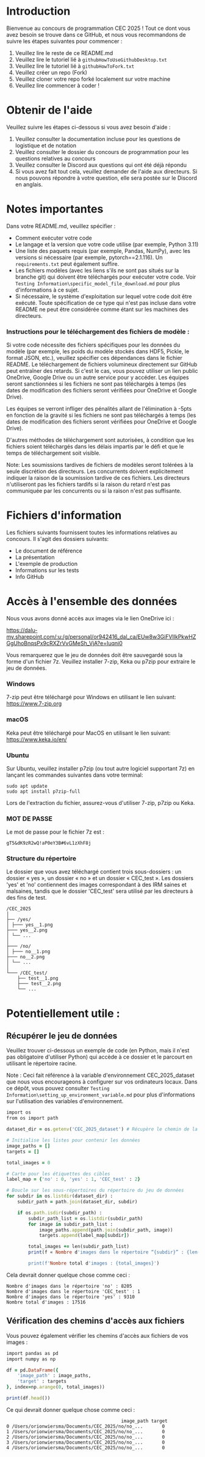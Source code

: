 # Introduction
Bienvenue au concours de programmation CEC 2025 ! Tout ce dont vous avez besoin se trouve dans ce GitHub, et nous vous recommandons de suivre les étapes suivantes pour commencer :

1. Veuillez lire le reste de ce README.md
2. Veuillez lire le tutoriel lié à `githubHowToUseGithubDesktop.txt`
3. Veuillez lire le tutoriel lié à `githubHowToFork.txt`
4. Veuillez créer un repo (Fork)
5. Veuillez cloner votre repo forké localement sur votre machine
6. Veuillez lire commencer à coder !

# Obtenir de l'aide
Veuillez suivre les étapes ci-dessous si vous avez besoin d'aide :

1. Veuillez consulter la documentation incluse pour les questions de logistique et de notation
2. Veuillez consulter le dossier du concours de programmation pour les questions relatives au concours
3. Veuillez consulter le Discord aux questions qui ont été déjà répondu
4. Si vous avez fait tout cela, veuillez demander de l'aide aux directeurs. Si nous pouvons répondre à votre question, elle sera postée sur le Discord en anglais.

# Notes importantes
Dans votre README.md, veuillez spécifier :

- Comment exécuter votre code
- Le langage et la version que votre code utilise (par exemple, Python 3.11)
- Une liste des paquets requis (par exemple, Pandas, NumPy), avec les versions si nécessaire (par exemple, pytorch==2.1.116). Un `requirements.txt` peut également suffire.
- Les fichiers modèles (avec les liens s'ils ne sont pas situés sur la branche git) qui doivent être téléchargés pour exécuter votre code. Voir ``Testing Information\specific_model_file_download.md`` pour plus d'informations à ce sujet.
- Si nécessaire, le système d'exploitation sur lequel votre code doit être exécuté. Toute spécification de ce type qui n'est pas incluse dans votre README ne peut être considérée comme étant sur les machines des directeurs.

### Instructions pour le téléchargement des fichiers de modèle :

Si votre code nécessite des fichiers spécifiques pour les données du modèle (par exemple, les poids du modèle stockés dans HDF5, Pickle, le format JSON, etc.), veuillez spécifier ces dépendances dans le fichier README. Le téléchargement de fichiers volumineux directement sur GitHub peut entraîner des retards. Si c'est le cas, vous pouvez utiliser un lien public OneDrive, Google Drive ou un autre service pour y accéder. Les équipes seront sanctionnées si les fichiers ne sont pas téléchargés à temps (les dates de modification des fichiers seront vérifiées pour OneDrive et Google Drive). 

Les équipes se verront infliger des pénalités allant de l'élimination à -5pts en fonction de la gravité si les fichiers ne sont pas téléchargés à temps (les dates de modification des fichiers seront vérifiées pour OneDrive et Google Drive). 

D'autres méthodes de téléchargement sont autorisées, à condition que les fichiers soient téléchargés dans les délais impartis par le défi et que le temps de téléchargement soit visible.

Note: Les soumissions tardives de fichiers de modèles seront tolérées à la seule discrétion des directeurs. Les concurrents doivent explicitement indiquer la raison de la soumission tardive de ces fichiers. Les directeurs n'utiliseront pas les fichiers tardifs si la raison du retard n'est pas communiquée par les concurrents ou si la raison n'est pas suffisante.


# Fichiers d'information
Les fichiers suivants fournissent toutes les informations relatives au concours. Il s'agit des dossiers suivants:
- Le document de référence
- La présentation
- L'exemple de production
- Informations sur les tests
- Info GitHub

# Accès à l'ensemble des données
Nous vous avons donné accès aux images via le lien OneDrive ici :

https://dalu-my.sharepoint.com/:u:/g/personal/or942416_dal_ca/EUw8w3GiFVlIkPkwHZGgUhoBnqsPx9cRXZrVvGMeSh_VjA?e=Iuqni0

Vous remarquerez que le jeu de données doit être sauvegardé sous la forme d'un fichier 7z. Veuillez installer 7-zip, Keka ou p7zip pour extraire le jeu de données.

### Windows
7-zip peut être téléchargé pour Windows en utilisant le lien suivant:
https://www.7-zip.org

### macOS
Keka peut être téléchargé pour MacOS en utilisant le lien suivant:
https://www.keka.io/en/

### Ubuntu
Sur Ubuntu, veuillez installer p7zip (ou tout autre logiciel supportant 7z) en lançant les commandes suivantes dans votre terminal:
```
sudo apt update
sudo apt install p7zip-full
```


Lors de l'extraction du fichier, assurez-vous d'utiliser 7-zip, p7zip ou Keka.

### MOT DE PASSE

Le mot de passe pour le fichier 7z est :

```
gT5&dK9zR2wQ!aP0eY3B#6vL1zXhF8j
```

### Structure du répertoire

Le dossier que vous avez téléchargé contient trois sous-dossiers : un dossier « yes », un dossier « no » et un dossier « CEC_test ». Les dossiers 'yes' et 'no' contiennent des images correspondant à des IRM saines et malsaines, tandis que le dossier 'CEC_test' sera utilisé par les directeurs à des fins de test.
```
/CEC_2025
│
├── /yes/
│ ├─── yes__1.png
├─── yes__2.png
│ └── ...
│
├─── /no/
│ ├─── no__1.png
├─── no__2.png
│ └── ...
│
└─── /CEC_test/
    ├── test__1.png
    ├─── test__2.png
    └── ...
```

# Potentiellement utile :

## Récupérer le jeu de données
Veuillez trouver ci-dessous un exemple de code (en Python, mais il n'est pas obligatoire d'utiliser Python) qui accède à ce dossier et le parcourt en utilisant le répertoire racine. 

Note : Ceci fait référence à la variable d'environnement CEC_2025_dataset que nous vous encourageons à configurer sur vos ordinateurs locaux. Dans ce dépôt, vous pouvez consulter ``Testing Information\setting_up_environment_variable.md`` pour plus d'informations sur l'utilisation des variables d'environnement. 

```Ruby
import os
from os import path

dataset_dir = os.getenv('CEC_2025_dataset') # Récupère le chemin de la variable d'environnement

# Initialise les listes pour contenir les données
image_paths = []
targets = []

total_images = 0

# Carte pour les étiquettes des cibles
label_map = {'no' : 0, 'yes' : 1, 'CEC_test' : 2} 

# Boucle sur les sous-répertoires du répertoire du jeu de données
for subdir in os.listdir(dataset_dir) :
    subdir_path = path.join(dataset_dir, subdir)

    if os.path.isdir(subdir_path) :
        subdir_path_list = os.listdir(subdir_path)
        for image in subdir_path_list :
            image_paths.append(path.join(subdir_path, image))
            targets.append(label_map[subdir])

        total_images += len(subdir_path_list)
        print(f « Nombre d'images dans le répertoire “{subdir}” : {len(subdir_path_list)}")

        print(f'Nombre total d'images : {total_images}')
```
Cela devrait donner quelque chose comme ceci :

```
Nombre d'images dans le répertoire 'no' : 8205
Nombre d'images dans le répertoire 'CEC_test' : 1
Nombre d'images dans le répertoire 'yes' : 9310
Nombre total d'images : 17516
```
## Vérification des chemins d'accès aux fichiers
Vous pouvez également vérifier les chemins d'accès aux fichiers de vos images :
```Ruby
import pandas as pd
import numpy as np

df = pd.DataFrame({
    'image_path' : image_paths,
    'target' : targets
}, index=np.arange(0, total_images))

print(df.head())
```
Ce qui devrait donner quelque chose comme ceci :
```
                                          image_path target
0 /Users/orionwiersma/Documents/CEC_2025/no/no_...       0
1 /Users/orionwiersma/Documents/CEC_2025/no/no_...       0
2 /Users/orionwiersma/Documents/CEC_2025/no/no_...       0
3 /Users/orionwiersma/Documents/CEC_2025/no/no_...       0
4 /Users/orionwiersma/Documents/CEC_2025/no/no_...       0
```
